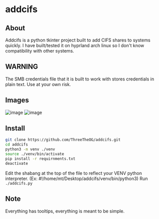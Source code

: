 # addcifs
## About
Addcifs is a python tkinter project built to add CIFS shares to systems quickly. I have built/tested it on hyprland arch linux so I don't know compatibility with other systems.
## WARNING
The SMB credentials file that it is built to work with stores credentials in plain text. Use at your own risk.
## Images
![image](https://github.com/user-attachments/assets/40d720bb-39e6-4766-af82-f3787c9623cf)
![image](https://github.com/user-attachments/assets/cd3f46a9-2531-4166-b50f-095cb87114d5)

## Install
```bash
git clone https://github.com/ThreeTheOG/addcifs.git
cd addcifs
python3 -m venv ./venv
source ./venv/bin/activate
pip install -r requirnments.txt
deactivate
```
Edit the shabang at the top of the file to reflect your VENV python interpreter. (Ex: #!/home/mt/Desktop/addcifs/venv/bin/python3)
Run `./addcifs.py`

## Note
Everything has tooltips, everything is meant to be simple.
